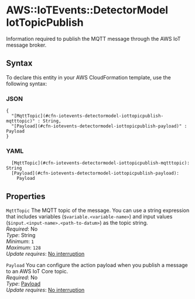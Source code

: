 # AWS::IoTEvents::DetectorModel IotTopicPublish<a name="aws-properties-iotevents-detectormodel-iottopicpublish"></a>

Information required to publish the MQTT message through the AWS IoT message broker\.

## Syntax<a name="aws-properties-iotevents-detectormodel-iottopicpublish-syntax"></a>

To declare this entity in your AWS CloudFormation template, use the following syntax:

### JSON<a name="aws-properties-iotevents-detectormodel-iottopicpublish-syntax.json"></a>

```
{
  "[MqttTopic](#cfn-iotevents-detectormodel-iottopicpublish-mqtttopic)" : String,
  "[Payload](#cfn-iotevents-detectormodel-iottopicpublish-payload)" : Payload
}
```

### YAML<a name="aws-properties-iotevents-detectormodel-iottopicpublish-syntax.yaml"></a>

```
  [MqttTopic](#cfn-iotevents-detectormodel-iottopicpublish-mqtttopic): String
  [Payload](#cfn-iotevents-detectormodel-iottopicpublish-payload): 
    Payload
```

## Properties<a name="aws-properties-iotevents-detectormodel-iottopicpublish-properties"></a>

`MqttTopic`  <a name="cfn-iotevents-detectormodel-iottopicpublish-mqtttopic"></a>
The MQTT topic of the message\. You can use a string expression that includes variables \(`$variable.<variable-name>`\) and input values \(`$input.<input-name>.<path-to-datum>`\) as the topic string\.  
*Required*: No  
*Type*: String  
*Minimum*: `1`  
*Maximum*: `128`  
*Update requires*: [No interruption](https://docs.aws.amazon.com/AWSCloudFormation/latest/UserGuide/using-cfn-updating-stacks-update-behaviors.html#update-no-interrupt)

`Payload`  <a name="cfn-iotevents-detectormodel-iottopicpublish-payload"></a>
You can configure the action payload when you publish a message to an AWS IoT Core topic\.  
*Required*: No  
*Type*: [Payload](aws-properties-iotevents-detectormodel-payload.md)  
*Update requires*: [No interruption](https://docs.aws.amazon.com/AWSCloudFormation/latest/UserGuide/using-cfn-updating-stacks-update-behaviors.html#update-no-interrupt)